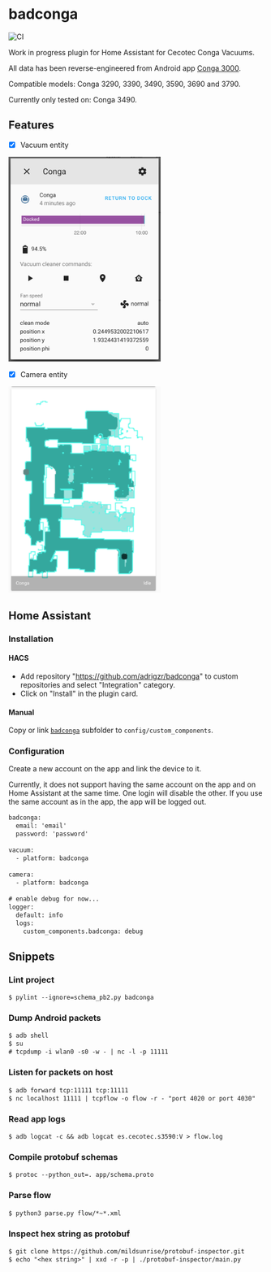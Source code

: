 # badconga

![CI](https://github.com/adrigzr/badconga/workflows/CI/badge.svg)

Work in progress plugin for Home Assistant for Cecotec Conga Vacuums.

All data has been reverse-engineered from Android app [Conga 3000](https://play.google.com/store/apps/details?id=es.cecotec.s3590&hl=es).

Compatible models: Conga 3290, 3390, 3490, 3590, 3690 and 3790.

Currently only tested on: Conga 3490.

## Features

- [x] Vacuum entity

<img src="./images/vacuum.png" width="300"/>

- [x] Camera entity

<img src="./images/camera.png" width="300"/>

## Home Assistant

### Installation

#### HACS

- Add repository "https://github.com/adrigzr/badconga" to custom repositories and select "Integration" category.
- Click on "Install" in the plugin card.

#### Manual

Copy or link [`badconga`](./custom_components/badconga) subfolder to `config/custom_components`.

### Configuration

Create a new account on the app and link the device to it.

Currently, it does not support having the same account on the app and on Home Assistant at the same time. One login will disable the other. If you use the same account as in the app, the app will be logged out.

```
badconga:
  email: 'email'
  password: 'password'

vacuum:
  - platform: badconga

camera:
  - platform: badconga

# enable debug for now...
logger:
  default: info
  logs:
    custom_components.badconga: debug
```

## Snippets

### Lint project

```
$ pylint --ignore=schema_pb2.py badconga
```

### Dump Android packets

```
$ adb shell
$ su
# tcpdump -i wlan0 -s0 -w - | nc -l -p 11111
```

### Listen for packets on host

```
$ adb forward tcp:11111 tcp:11111
$ nc localhost 11111 | tcpflow -o flow -r - "port 4020 or port 4030"
```

### Read app logs

```
$ adb logcat -c && adb logcat es.cecotec.s3590:V > flow.log
```

### Compile protobuf schemas

```
$ protoc --python_out=. app/schema.proto
```

### Parse flow

```
$ python3 parse.py flow/*~*.xml
```

### Inspect hex string as protobuf

```
$ git clone https://github.com/mildsunrise/protobuf-inspector.git
$ echo "<hex string>" | xxd -r -p | ./protobuf-inspector/main.py
```
